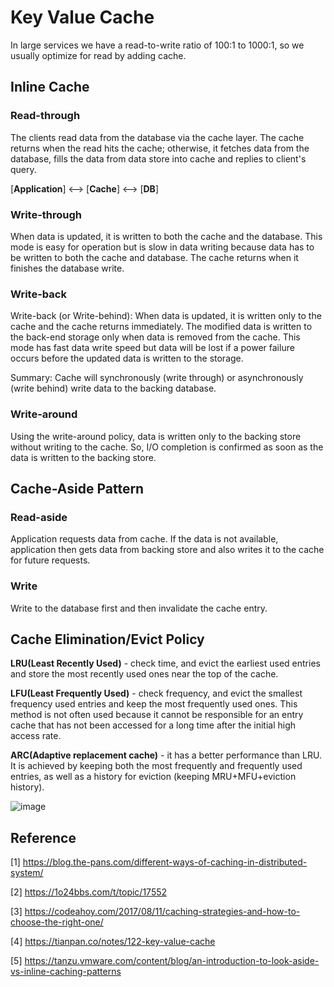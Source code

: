 # Key Value Cache

In large services we have a read-to-write ratio of 100:1 to 1000:1, so we usually optimize for read by adding cache.

## Inline Cache

### Read-through

The clients read data from the database via the cache layer. The cache returns when the read hits the cache; otherwise, it fetches data from the database, fills the data from data store into cache and replies to client's query.

[**Application**] <--> [**Cache**] <--> [**DB**]

### Write-through

When data is updated, it is written to both the cache and the database. This mode is easy for operation but is slow in data writing because data has to be written to both the cache and database. The cache returns when it finishes the database write.

### Write-back

Write-back (or Write-behind): When data is updated, it is written only to the cache and the cache returns immediately. The modified data is written to the back-end storage only when data is removed from the cache. This mode has fast data write speed but data will be lost if a power failure occurs before the updated data is written to the storage.

Summary: Cache will synchronously (write through) or asynchronously (write behind) write data to the backing database.

### Write-around

Using the write-around policy, data is written only to the backing store without writing to the cache. So, I/O completion is confirmed as soon as the data is written to the backing store.

## Cache-Aside Pattern

### Read-aside

Application requests data from cache. If the data is not available, application then gets data from backing store and also writes it to the cache for future requests.

### Write

Write to the database first and then invalidate the cache entry.

## Cache Elimination/Evict Policy

**LRU(Least Recently Used)** - check time, and evict the earliest used entries and store the most recently used ones near the top of the cache.

**LFU(Least Frequently Used)** - check frequency, and evict the smallest frequency used entries and keep the most frequently used ones. This method is not often used because it cannot be responsible for an entry cache that has not been accessed for a long time after the initial high access rate.

**ARC(Adaptive replacement cache)** - it has a better performance than LRU. It is achieved by keeping both the most frequently and frequently used entries, as well as a history for eviction (keeping MRU+MFU+eviction history).

![image](https://media-exp1.licdn.com/dms/image/C5622AQF5TD73OvsLOw/feedshare-shrink_800/0/1646325427703?e=2147483647&v=beta&t=yyRtGO7RbciAsL-o1pUnohWTRaEiN4xnJ2HBRzay-ho)

## Reference

[1] <https://blog.the-pans.com/different-ways-of-caching-in-distributed-system/>

[2] <https://1o24bbs.com/t/topic/17552>

[3] <https://codeahoy.com/2017/08/11/caching-strategies-and-how-to-choose-the-right-one/>

[4] <https://tianpan.co/notes/122-key-value-cache>

[5] <https://tanzu.vmware.com/content/blog/an-introduction-to-look-aside-vs-inline-caching-patterns>
